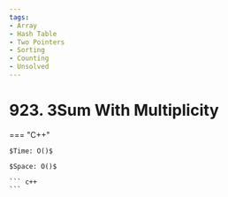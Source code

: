 ```yaml
---
tags:
- Array
- Hash Table
- Two Pointers
- Sorting
- Counting
- Unsolved
---
```



# 923. 3Sum With Multiplicity

=== "C++"

    $Time: O()$

    $Space: O()$

    ``` c++
    ```